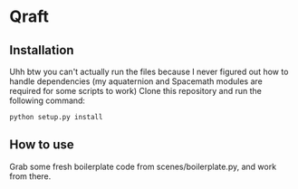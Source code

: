 # Qraft

## Installation
Uhh btw you can't actually run the files because I never figured out how to handle dependencies (my aquaternion and Spacemath modules are required for some scripts to work)
Clone this repository and run the following command:
```
python setup.py install
```

## How to use

Grab some fresh boilerplate code from scenes/boilerplate.py, and work from there.
